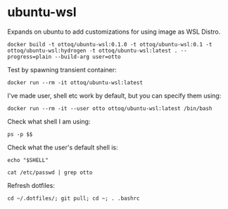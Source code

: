# ubuntu-wsl

Expands on ubuntu to add customizations for using image as WSL Distro.

``` SH
docker build -t ottoq/ubuntu-wsl:0.1.0 -t ottoq/ubuntu-wsl:0.1 -t ottoq/ubuntu-wsl:hydrogen -t ottoq/ubuntu-wsl:latest . --progress=plain --build-arg user=otto
```

Test by spawning transient container:

``` SH
docker run --rm -it ottoq/ubuntu-wsl:latest
```

I've made user, shell etc work by default, but you can specify them using:

``` SH
docker run --rm -it --user otto ottoq/ubuntu-wsl:latest /bin/bash
```

Check what shell I am using:

``` SH
ps -p $$
```

Check what the user's default shell is:

``` SH
echo "$SHELL"
```

``` SH
cat /etc/passwd | grep otto
```

Refresh dotfiles:

``` SH
cd ~/.dotfiles/; git pull; cd ~; . .bashrc
```
